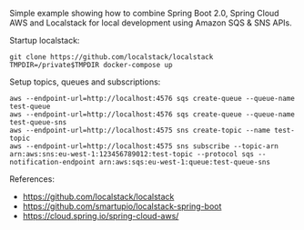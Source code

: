 
Simple example showing how to combine Spring Boot 2.0, Spring Cloud AWS and Localstack for local development using
Amazon SQS & SNS APIs.

Startup localstack:
```
git clone https://github.com/localstack/localstack
TMPDIR=/private$TMPDIR docker-compose up
```

Setup topics, queues and subscriptions:
```
aws --endpoint-url=http://localhost:4576 sqs create-queue --queue-name test-queue
aws --endpoint-url=http://localhost:4576 sqs create-queue --queue-name test-queue-sns
aws --endpoint-url=http://localhost:4575 sns create-topic --name test-topic
aws --endpoint-url=http://localhost:4575 sns subscribe --topic-arn arn:aws:sns:eu-west-1:123456789012:test-topic --protocol sqs --notification-endpoint arn:aws:sqs:eu-west-1:queue:test-queue-sns
```

References:
- https://github.com/localstack/localstack
- https://github.com/smartupio/localstack-spring-boot
- https://cloud.spring.io/spring-cloud-aws/
